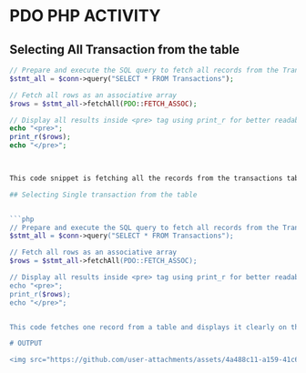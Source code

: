 # PDO PHP ACTIVITY

## Selecting All Transaction from the table

```php
// Prepare and execute the SQL query to fetch all records from the Transactions table
$stmt_all = $conn->query("SELECT * FROM Transactions");

// Fetch all rows as an associative array
$rows = $stmt_all->fetchAll(PDO::FETCH_ASSOC);

// Display all results inside <pre> tag using print_r for better readability
echo "<pre>";
print_r($rows);
echo "</pre>";
  


This code snippet is fetching all the records from the transactions table in a database and displaying them in a human-readable format using the print_r() function inside a <pre> tag.

## Selecting Single transaction from the table


```php
// Prepare and execute the SQL query to fetch all records from the Transactions table
$stmt_all = $conn->query("SELECT * FROM Transactions");

// Fetch all rows as an associative array
$rows = $stmt_all->fetchAll(PDO::FETCH_ASSOC);

// Display all results inside <pre> tag using print_r for better readability
echo "<pre>";
print_r($rows);
echo "</pre>";


This code fetches one record from a table and displays it clearly on the page.

# OUTPUT

<img src="https://github.com/user-attachments/assets/4a488c11-a159-41c6-ac87-cfecde20d59e" alt="Description of the image" width="1000" />
